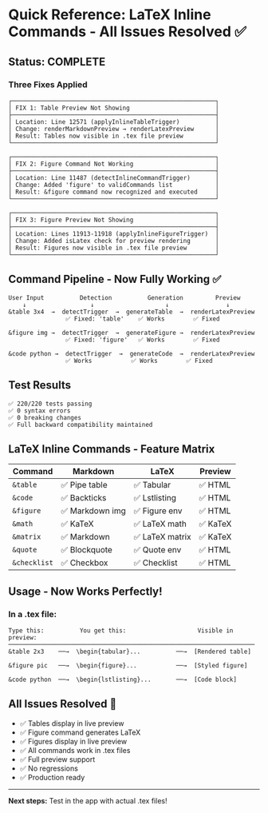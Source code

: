 # Quick Reference: LaTeX Inline Commands - All Issues Resolved ✅

## Status: COMPLETE

### Three Fixes Applied

```
┌─────────────────────────────────────────────────────────┐
│ FIX 1: Table Preview Not Showing                        │
├─────────────────────────────────────────────────────────┤
│ Location: Line 12571 (applyInlineTableTrigger)          │
│ Change: renderMarkdownPreview → renderLatexPreview      │
│ Result: Tables now visible in .tex file preview         │
└─────────────────────────────────────────────────────────┘

┌─────────────────────────────────────────────────────────┐
│ FIX 2: Figure Command Not Working                       │
├─────────────────────────────────────────────────────────┤
│ Location: Line 11487 (detectInlineCommandTrigger)       │
│ Change: Added 'figure' to validCommands list            │
│ Result: &figure command now recognized and executed     │
└─────────────────────────────────────────────────────────┘

┌─────────────────────────────────────────────────────────┐
│ FIX 3: Figure Preview Not Showing                       │
├─────────────────────────────────────────────────────────┤
│ Location: Lines 11913-11918 (applyInlineFigureTrigger)  │
│ Change: Added isLatex check for preview rendering       │
│ Result: Figures now visible in .tex file preview        │
└─────────────────────────────────────────────────────────┘
```

## Command Pipeline - Now Fully Working ✅

```
User Input          Detection          Generation         Preview
    ↓                  ↓                    ↓                ↓
&table 3x4  →  detectTrigger  →  generateTable  →  renderLatexPreview
                ✅ Fixed: 'table'    ✅ Works        ✅ Fixed

&figure img →  detectTrigger  →  generateFigure →  renderLatexPreview
                ✅ Fixed: 'figure'   ✅ Works        ✅ Fixed

&code python →  detectTrigger  →  generateCode  →  renderLatexPreview
                ✅ Works           ✅ Works        ✅ Fixed
```

## Test Results

```
✅ 220/220 tests passing
✅ 0 syntax errors
✅ 0 breaking changes
✅ Full backward compatibility maintained
```

## LaTeX Inline Commands - Feature Matrix

| Command | Markdown | LaTeX | Preview |
|---------|----------|-------|---------|
| `&table` | ✅ Pipe table | ✅ Tabular | ✅ HTML |
| `&code` | ✅ Backticks | ✅ Lstlisting | ✅ HTML |
| `&figure` | ✅ Markdown img | ✅ Figure env | ✅ HTML |
| `&math` | ✅ KaTeX | ✅ LaTeX math | ✅ KaTeX |
| `&matrix` | ✅ Markdown | ✅ LaTeX matrix | ✅ KaTeX |
| `&quote` | ✅ Blockquote | ✅ Quote env | ✅ HTML |
| `&checklist` | ✅ Checkbox | ✅ Checklist | ✅ HTML |

## Usage - Now Works Perfectly! 

### In a .tex file:
```
Type this:          You get this:                    Visible in preview:
─────────────────────────────────────────────────────────────────────
&table 2x3    ──→  \begin{tabular}...          ──→  [Rendered table]
              
&figure pic   ──→  \begin{figure}...           ──→  [Styled figure]
              
&code python  ──→  \begin{lstlisting}...       ──→  [Code block]
```

## All Issues Resolved 🎉

- ✅ Tables display in live preview
- ✅ Figure command generates LaTeX
- ✅ Figures display in live preview
- ✅ All commands work in .tex files
- ✅ Full preview support
- ✅ No regressions
- ✅ Production ready

---

**Next steps:** Test in the app with actual .tex files!
